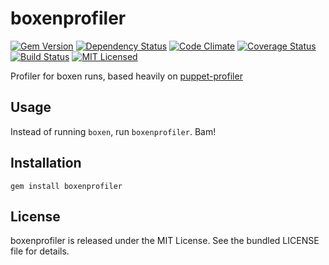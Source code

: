 boxenprofiler
=========

[![Gem Version](https://img.shields.io/gem/v/boxenprofiler.svg)](https://rubygems.org/gems/boxenprofiler)
[![Dependency Status](https://img.shields.io/gemnasium/akerl/boxenprofiler.svg)](https://gemnasium.com/akerl/boxenprofiler)
[![Code Climate](https://img.shields.io/codeclimate/github/akerl/boxenprofiler.svg)](https://codeclimate.com/github/akerl/boxenprofiler)
[![Coverage Status](https://img.shields.io/coveralls/akerl/boxenprofiler.svg)](https://coveralls.io/r/akerl/boxenprofiler)
[![Build Status](https://img.shields.io/travis/akerl/boxenprofiler.svg)](https://travis-ci.org/akerl/boxenprofiler)
[![MIT Licensed](https://img.shields.io/badge/license-MIT-green.svg)](https://tldrlegal.com/license/mit-license)

Profiler for boxen runs, based heavily on [puppet-profiler](https://github.com/rodjek/puppet-profiler)

## Usage

Instead of running `boxen`, run `boxenprofiler`. Bam!

## Installation

    gem install boxenprofiler

## License

boxenprofiler is released under the MIT License. See the bundled LICENSE file for details.

